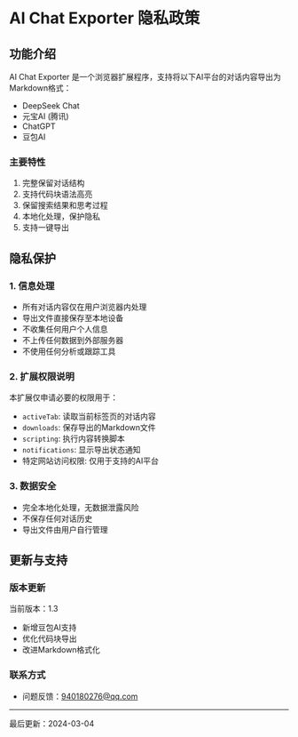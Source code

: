 # AI Chat Exporter 隐私政策

## 功能介绍

AI Chat Exporter 是一个浏览器扩展程序，支持将以下AI平台的对话内容导出为Markdown格式：

- DeepSeek Chat
- 元宝AI (腾讯)
- ChatGPT
- 豆包AI

### 主要特性

1. 完整保留对话结构
2. 支持代码块语法高亮
3. 保留搜索结果和思考过程
4. 本地化处理，保护隐私
5. 支持一键导出

## 隐私保护

### 1. 信息处理

- 所有对话内容仅在用户浏览器内处理
- 导出文件直接保存至本地设备
- 不收集任何用户个人信息
- 不上传任何数据到外部服务器
- 不使用任何分析或跟踪工具

### 2. 扩展权限说明

本扩展仅申请必要的权限用于：

- `activeTab`: 读取当前标签页的对话内容
- `downloads`: 保存导出的Markdown文件
- `scripting`: 执行内容转换脚本
- `notifications`: 显示导出状态通知
- 特定网站访问权限: 仅用于支持的AI平台

### 3. 数据安全

- 完全本地化处理，无数据泄露风险
- 不保存任何对话历史
- 导出文件由用户自行管理

## 更新与支持

### 版本更新

当前版本：1.3

- 新增豆包AI支持
- 优化代码块导出
- 改进Markdown格式化

### 联系方式

- 问题反馈：[940180276@qq.com](mailto:940180276@qq.com)

---

最后更新：2024-03-04
